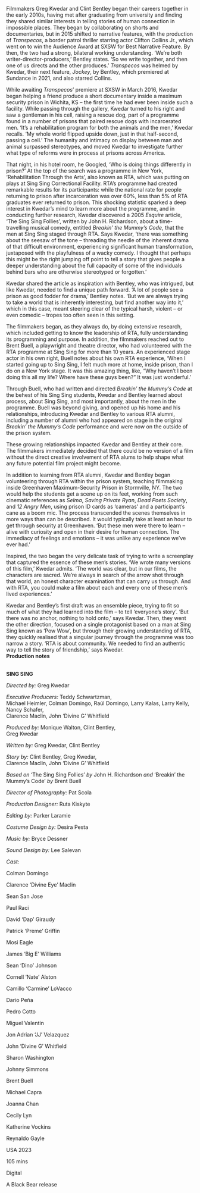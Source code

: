 
Filmmakers Greg Kwedar and Clint Bentley began their careers together in the early 2010s, having met after graduating from university and finding they shared similar interests in telling stories of human connection in impossible places. They began by collaborating on shorts and documentaries, but in 2015 shifted to narrative features, with the production of _Transpecos_, a border patrol thriller starring actor Clifton Collins Jr., which went on to win the Audience Award at SXSW for Best Narrative Feature. By then, the two had a strong, bilateral working understanding. ‘We’re both writer-director-producers,’ Bentley states. ‘So we write together, and then one of us directs and the other produces.’ _Transpecos_ was helmed by Kwedar, their next feature, _Jockey_, by Bentley, which premiered at Sundance in 2021, and also starred Collins.

While awaiting _Transpecos_’ premiere at SXSW in March 2016, Kwedar began helping a friend produce a short documentary inside a maximum security prison in Wichita, KS – the first time he had ever been inside such a facility. While passing through the gallery, Kwedar turned to his right and saw a gentleman in his cell, raising a rescue dog, part of a programme found in a number of prisons that paired rescue dogs with incarcerated men. ‘It’s a rehabilitation program for both the animals and the men,’ Kwedar recalls. ‘My whole world flipped upside down, just in that half-second, passing a cell.’ The humanity and intimacy on display between man and animal surpassed stereotypes, and moved Kwedar to investigate further what type of reforms were in process at prisons across America.

That night, in his hotel room, he Googled, ‘Who is doing things differently in prison?’ At the top of the search was a programme in New York, ‘Rehabilitation Through the Arts’, also known as RTA, which was putting on plays at Sing Sing Correctional Facility. RTA’s programme had created remarkable results for its participants: while the national rate for people returning to prison after incarceration was over 60%, less than 5% of RTA graduates ever returned to prison. This shocking statistic sparked a deep interest in Kwedar’s mind to learn more about the programme, and in conducting further research, Kwedar discovered a 2005 _Esquire_ article, ‘The Sing Sing Follies’, written by John H. Richardson, about a time-travelling musical comedy, entitled _Breakin’ the Mummy’s Code_, that the men at Sing Sing staged through RTA. Says Kwedar, ‘there was something about the seesaw of the tone – threading the needle of the inherent drama of that difficult environment, experiencing significant human transformation, juxtaposed with the playfulness of a wacky comedy. I thought that perhaps this might be the right jumping off point to tell a story that gives people a deeper understanding about the full capacity of some of the individuals behind bars who are otherwise stereotyped or forgotten.’

Kwedar shared the article as inspiration with Bentley, who was intrigued, but like Kwedar, needed to find a unique path forward. ‘A lot of people see a prison as good fodder for drama,’ Bentley notes. ‘But we are always trying to take a world that is inherently interesting, but find another way into it,’ which in this case, meant steering clear of the typical harsh, violent – or even comedic – tropes too often seen in this setting.

The filmmakers began, as they always do, by doing extensive research, which included getting to know the leadership of RTA, fully understanding its programming and purpose. In addition, the filmmakers reached out to Brent Buell, a playwright and theatre director, who had volunteered with the RTA programme at Sing Sing for more than 10 years. An experienced stage actor in his own right, Buell notes about his own RTA experience, ‘When I started going up to Sing Sing, I felt much more at home, inside prison, than I do on a New York stage. It was this amazing thing, like, “Why haven’t I been doing this all my life? Where have these guys been?” It was just wonderful.’

Through Buell, who had written and directed _Breakin’ the Mummy’s Code_ at the behest of his Sing Sing students, Kwedar and Bentley learned about process, about Sing Sing, and most importantly, about the men in the programme. Buell was beyond giving, and opened up his home and his relationships, introducing Kwedar and Bentley to various RTA alumni, including a number of alumni who had appeared on stage in the original _Breakin’ the Mummy’s Code_ performance and were now on the outside of the prison system.

These growing relationships impacted Kwedar and Bentley at their core. The filmmakers immediately decided that there could be no version of a film without the direct creative involvement of RTA alums to help shape what any future potential film project might become.

In addition to learning from RTA alumni, Kwedar and Bentley began volunteering through RTA within the prison system, teaching filmmaking inside Greenhaven Maximum-Security Prison in Stormville, NY. The two would help the students get a scene up on its feet, working from such cinematic references as _Selma_, _Saving Private Ryan_, _Dead Poets Society_, and _12 Angry Men_, using prison ID cards as ‘cameras’ and a participant’s cane as a boom mic. The process transcended the scenes themselves in more ways than can be described. It would typically take at least an hour to get through security at Greenhaven. ‘But these men were there to learn – alive with curiosity and open in their desire for human connection. The immediacy of feelings and emotions – it was unlike any experience we’ve ever had.’

Inspired, the two began the very delicate task of trying to write a screenplay that captured the essence of these men’s stories. ‘We wrote many versions of this film,’ Kwedar admits. ‘The world was clear, but in our films, the characters are sacred. We’re always in search of the arrow shot through that world, an honest character examination that can carry us through. And with RTA, you could make a film about each and every one of these men’s lived experiences.’

Kwedar and Bentley’s first draft was an ensemble piece, trying to fit so much of what they had learned into the film – to tell ‘everyone’s story’. ‘But there was no anchor, nothing to hold onto,’ says Kwedar. Then, they went the other direction, focused on a single protagonist based on a man at Sing Sing known as ‘Pow Wow’, but through their growing understanding of RTA, they quickly realised that a singular journey through the programme was too narrow a story. ‘RTA is about community. We needed to find an authentic way to tell the story of friendship,’ says Kwedar.  
**Production notes**
<br><br>

**SING SING**<br>

_Directed by:_ Greg Kwedar<br>

_Executive Producers:_ Teddy Schwartzman,  
Michael Heimler, Colman Domingo, Raúl Domingo, Larry Kalas, Larry Kelly, Nancy Schafer,  
Clarence Maclin, John ‘Divine G’ Whitfield<br>

_Produced by:_ Monique Walton, Clint Bentley,  
Greg Kwedar<br>

_Written by:_ Greg Kwedar, Clint Bentley<br>

_Story by:_ Clint Bentley, Greg Kwedar,  
Clarence Maclin, John ‘Divine G’ Whitfield<br>

_Based on_ ‘The Sing Sing Follies’ _by_ John H. Richardson _and_ ‘Breakin’ the Mummy’s Code’ _by_ Brent Buell<br>

_Director of Photography:_ Pat Scola<br>

_Production Designer:_ Ruta Kiskyte<br>

_Editing by:_ Parker Laramie<br>

_Costume Design by:_ Desira Pesta<br>

_Music by:_ Bryce Dessner<br>

_Sound Design by:_ Lee Salevan<br>

_Cast:_<br>

Colman Domingo<br>

Clarence ‘Divine Eye’ Maclin<br>

Sean San Jose<br>

Paul Raci<br>

David ‘Dap’ Giraudy<br>

Patrick ‘Preme’ Griffin<br>

Mosi Eagle<br>

James ‘Big E’ Williams<br>

Sean ‘Dino’ Johnson<br>

Cornell ‘Nate’ Alston<br>

Camillo ‘Carmine’ LoVacco<br>

Dario Peña<br>

Pedro Cotto<br>

Miguel Valentin<br>

Jon Adrian ‘JJ’ Velazquez<br>

John ‘Divine G’ Whitfield<br>

Sharon Washington<br>

Johnny Simmons<br>

Brent Buell<br>

Michael Capra<br>

Joanna Chan<br>

Cecily Lyn<br>

Katherine Vockins<br>

Reynaldo Gayle<br>

USA 2023<br>

105 mins<br>

Digital<br>

A Black Bear release<br>
<!--stackedit_data:
eyJoaXN0b3J5IjpbLTI0MTY3OTI5NF19
-->
